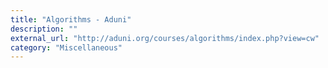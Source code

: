 ```yaml
---
title: "Algorithms - Aduni"
description: ""
external_url: "http://aduni.org/courses/algorithms/index.php?view=cw"
category: "Miscellaneous"
---
```

